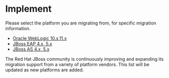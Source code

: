 Implement
=========

Please select the platform you are migrating from, for specific migration information.  


* [Oracle WebLogic 10.x,11.x](#{site.base_url}/platforms/weblogic.html)
* [JBoss EAP 4.x, 5.x]({site.base_url}/platforms/eap.html)
* [JBoss AS 4.x, 5.x]({site.base_url}/platforms/eap.html)


The Red Hat JBoss community is continuously improving and expanding its migration support from a variety of platform vendors. This list will be updated as new platforms are added. 


